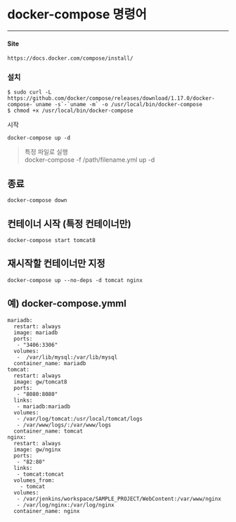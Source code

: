 docker-compose 명령어
=====================

---

#### Site

```
https://docs.docker.com/compose/install/

```

### 설치

```
$ sudo curl -L https://github.com/docker/compose/releases/download/1.17.0/docker-compose-`uname -s`-`uname -m` -o /usr/local/bin/docker-compose
$ chmod +x /usr/local/bin/docker-compose
```

시작

```
docker-compose up -d

```

> 특정 파일로 실행 <br/> docker-compose -f /path/filename.yml up -d

종료
----

```
docker-compose down

```

컨테이너 시작 (특정 컨테이너만)
-------------------------------

```
docker-compose start tomcat8

```

재시작할 컨테이너만 지정
------------------------

```
docker-compose up --no-deps -d tomcat nginx
```

예) docker-compose.ymml
-----------------------

```
mariadb:
  restart: always
  image: mariadb
  ports:
   - "3406:3306"
  volumes:
   -  /var/lib/mysql:/var/lib/mysql
  container_name: mariadb
tomcat:
  restart: always
  image: gw/tomcat8
  ports:
   - "8080:8080"
  links:
   - mariadb:mariadb
  volumes:
   - /var/log/tomcat:/usr/local/tomcat/logs
   - /var/www/logs/:/var/www/logs
  container_name: tomcat
nginx:
  restart: always
  image: gw/nginx
  ports:
   - "82:80"
  links:
   - tomcat:tomcat
  volumes_from:
    - tomcat
  volumes:
   - /var/jenkins/workspace/SAMPLE_PROJECT/WebContent:/var/www/nginx
   - /var/log/nginx:/var/log/nginx
  container_name: nginx

```

